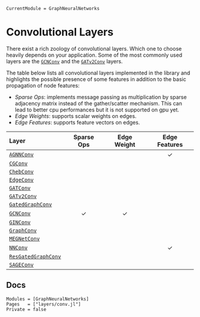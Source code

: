 ```@meta
CurrentModule = GraphNeuralNetworks
```

# Convolutional Layers

There exist a rich zoology of convolutional layers. Which one to choose heavily depends on your application. Some of the most commonly used layers are the [`GCNConv`](@ref) and the [`GATv2Conv`](@ref) layers.

The table below lists all convolutional layers implemented in the library and highlights
the possible presence of some features in addition to the basic propagation of node features:
- *Sparse Ops*: implements message passing as multiplication by sparse adjacency matrix instead of the gather/scatter mechanism. This can lead to better cpu performances but it is not supported on gpu yet. 
- *Edge Weights*: supports scalar weights on edges. 
- *Edge Features*: supports feature vectors on edges.


| Layer                       |Sparse Ops|Edge Weight|Edge Features| 
| :--------                   |  :---:   |:---:      |:---:        |               
| [`AGNNConv`](@ref)          |          |           |    ✓        |
| [`CGConv`](@ref)            |          |           |             |
| [`ChebConv`](@ref)          |          |           |             |
| [`EdgeConv`](@ref)          |          |           |             |
| [`GATConv`](@ref)           |          |           |             |
| [`GATv2Conv`](@ref)         |          |           |             |
| [`GatedGraphConv`](@ref)    |          |           |             |
| [`GCNConv`](@ref)           |     ✓    |     ✓     |             | 
| [`GINConv`](@ref)           |          |           |             |
| [`GraphConv`](@ref)         |          |           |             |
| [`MEGNetConv`](@ref)        |          |           |             |
| [`NNConv`](@ref)            |          |           |     ✓       |
| [`ResGatedGraphConv`](@ref) |          |           |             |
| [`SAGEConv`](@ref)          |          |           |             |


## Docs

```@autodocs
Modules = [GraphNeuralNetworks]
Pages   = ["layers/conv.jl"]
Private = false
```

